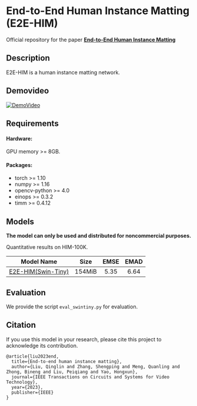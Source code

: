 # End-to-End Human Instance Matting (E2E-HIM)

Official repository for the paper [**End-to-End Human Instance Matting**](https://ieeexplore.ieee.org/document/10224299)

## Description

E2E-HIM is a human instance matting network.

## Demovideo

[![DemoVideo](http://img.youtube.com/vi/-WZBqxbE7XU/0.jpg)](https://www.youtube.com/watch?v=-WZBqxbE7XU "Demo Video")
## Requirements
#### Hardware:

GPU memory >= 8GB.

#### Packages:

- torch >= 1.10
- numpy >= 1.16
- opencv-python >= 4.0
- einops >= 0.3.2
- timm >= 0.4.12

## Models
**The model can only be used and distributed for noncommercial purposes.** 

Quantitative results on HIM-100K.

|                                   Model Name                                   |  Size  | EMSE | EMAD |
|:------------------------------------------------------------------------------:|:------:|:----:|:---:|
| [E2E-HIM(Swin-Tiny)](https://pan.baidu.com/s/1dbn_v-qYi8rMN_DrcPUhYA?pwd=klrb) | 154MiB | 5.35 | 6.64 |

## Evaluation
We provide the script `eval_swintiny.py` for evaluation.

## Citation

If you use this model in your research, please cite this project to acknowledge its contribution.

```plaintext
@article{liu2023end,
  title={End-to-end human instance matting},
  author={Liu, Qinglin and Zhang, Shengping and Meng, Quanling and Zhong, Bineng and Liu, Peiqiang and Yao, Hongxun},
  journal={IEEE Transactions on Circuits and Systems for Video Technology},
  year={2023},
  publisher={IEEE}
}
```
